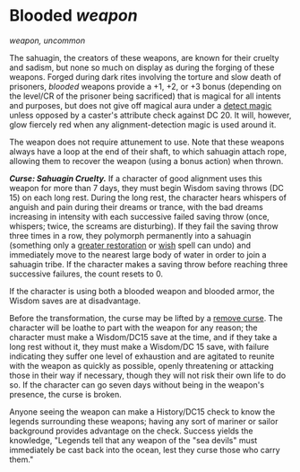 # Blooded *weapon*
*weapon, uncommon*

The sahuagin, the creators of these weapons, are known for their cruelty and sadism, but none so much on display as during the forging of these weapons. Forged during dark rites involving the torture and slow death of prisoners, *blooded* weapons provide a +1, +2, or +3 bonus (depending on the level/CR of the prisoner being sacrificed) that is magical for all intents and purposes, but does not give off magical aura under a [detect magic](../Spells/detect-magic.md) unless opposed by a caster's attribute check against DC 20. It will, however, glow fiercely red when any alignment-detection magic is used around it.

The weapon does not require attunement to use. Note that these weapons always have a loop at the end of their shaft, to which sahuagin attach rope, allowing them to recover the weapon (using a bonus action) when thrown.

***Curse: Sahuagin Cruelty.*** If a character of good alignment uses this weapon for more than 7 days, they must begin Wisdom saving throws (DC 15) on each long rest. During the long rest, the character hears whispers of anguish and pain during their dreams or trance, with the bad dreams increasing in intensity with each successive failed saving throw (once, whispers; twice, the screams are disturbing). If they fail the saving throw three times in a row, they polymorph permanently into a sahuagin (something only a [greater restoration](../Spells/greater-restoration.md) or [wish](../Spells/wish.md) spell can undo) and immediately move to the nearest large body of water in order to join a sahuagin tribe. If the character makes a saving throw before reaching three successive failures, the count resets to 0.

If the character is using both a blooded weapon and blooded armor, the Wisdom saves are at disadvantage.

Before the transformation, the curse may be lifted by a [remove curse](../Spells/remove-curse.md). The character will be loathe to part with the weapon for any reason; the character must make a Wisdom/DC15 save at the time, and if they take a long rest without it, they must make a Wisdom/DC 15 save, with failure indicating they suffer one level of exhaustion and are agitated to reunite with the weapon as quickly as possible, openly threatening or attacking those in their way if necessary, though they will not risk their own life to do so. If the character can go seven days without being in the weapon's presence, the curse is broken.

Anyone seeing the weapon can make a History/DC15 check to know the legends surrounding these weapons; having any sort of mariner or sailor background provides advantage on the check. Success yields the knowledge, "Legends tell that any weapon of the "sea devils" must immediately be cast back into the ocean, lest they curse those who carry them."
